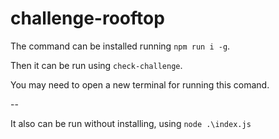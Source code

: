 # challenge-rooftop

The command can be installed running `npm run i -g`.

Then it can be run using `check-challenge`.

You may need to open a new terminal for running this comand.


-- 


It also can be run without installing, using `node .\index.js`